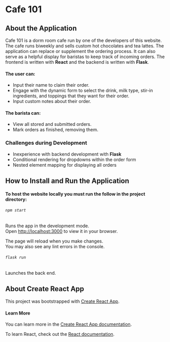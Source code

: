 # Cafe 101

## About the Application
Cafe 101 is a dorm room cafe run by one of the developers of this website. The cafe runs biweekly and sells custom hot chocolates and tea lattes. The application can replace or supplement the ordering process. It can also serve as a helpful display for baristas to keep track of incoming orders.
The frontend is written with **React** and the backend is written with **Flask**.

#### The user can:
- Input their name to claim their order.
- Engage with the dynamic form to select the drink, milk type, stir-in ingredients, and toppings that they want for their order.
- Input custom notes about their order.

#### The barista can:
- View all stored and submitted orders.
- Mark orders as finished, removing them.

### Challenges during Development
- Inexperience with backend development with **Flask**
- Conditional rendering for dropdowns within the order form
- Nested element mapping for displaying all orders

## How to Install and Run the Application

#### To host the website locally you must run the follow in the project directory:

###### `npm start`

Runs the app in the development mode.\
Open [http://localhost:3000](http://localhost:3000) to view it in your browser.

The page will reload when you make changes.\
You may also see any lint errors in the console.

###### `flask run`

Launches the back end.


## About Create React App

This project was bootstrapped with [Create React App](https://github.com/facebook/create-react-app).

#### Learn More

You can learn more in the [Create React App documentation](https://facebook.github.io/create-react-app/docs/getting-started).

To learn React, check out the [React documentation](https://reactjs.org/).
